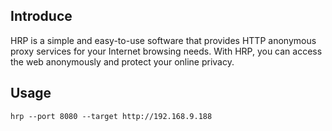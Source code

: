 ## Introduce

HRP is a simple and easy-to-use software that provides HTTP anonymous proxy services for your Internet browsing needs. With HRP, you can access the web anonymously and protect your online privacy.

## Usage

```
hrp --port 8080 --target http://192.168.9.188
```

